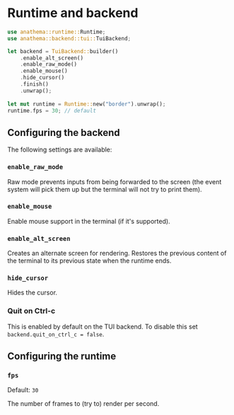 # Runtime and backend

```rust
use anathema::runtime::Runtime;
use anathema::backend::tui::TuiBackend;

let backend = TuiBackend::builder()
    .enable_alt_screen()
    .enable_raw_mode()
    .enable_mouse()
    .hide_cursor()
    .finish()
    .unwrap();
    
let mut runtime = Runtime::new("border").unwrap();
runtime.fps = 30; // default
```

## Configuring the backend

The following settings are available:

### `enable_raw_mode`

Raw mode prevents inputs from being forwarded to the screen (the event system
will pick them up but the terminal will not try to print them).

### `enable_mouse`

Enable mouse support in the terminal (if it's supported).

### `enable_alt_screen`

Creates an alternate screen for rendering. 
Restores the previous content of the terminal to its previous state 
when the runtime ends.

### `hide_cursor`

Hides the cursor.

### Quit on Ctrl-c

This is enabled by default on the TUI backend.
To disable this set `backend.quit_on_ctrl_c = false`.

## Configuring the runtime

### `fps`

Default: `30`

The number of frames to (try to) render per second.

